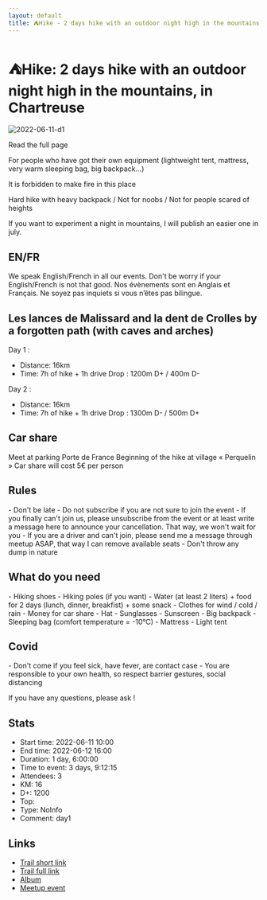 ```yaml
---
layout: default
title: ⛺Hike - 2 days hike with an outdoor night high in the mountains, in Chartreuse
---
```


# ⛺Hike: 2 days hike with an outdoor night high in the mountains, in Chartreuse

![2022-06-11-d1](../img/orig/2022-06-11-d1.jpg)

Read the full page

For people who have got their own equipment (lightweight tent, mattress, very warm sleeping bag, big backpack…)

It is forbidden to make fire in this place

Hard hike with heavy backpack / Not for noobs / Not for people scared of heights

If you want to experiment a night in mountains, I will publish an easier one in july.

##  EN/FR 
We speak English/French in all our events. Don't be worry if your English/French is not that good. Nos évènements sont en Anglais et Français. Ne soyez pas inquiets si vous n’êtes pas bilingue.

##  Les lances de Malissard and la dent de Crolles by a forgotten path (with caves and arches) 

Day 1 :
* Distance: 16km
* Time: 7h of hike + 1h drive
Drop : 1200m D+ / 400m D-

Day 2 :
* Distance: 16km
* Time: 7h of hike + 1h drive
Drop : 1300m D- / 500m D+

##  Car share 
Meet at parking Porte de France
Beginning of the hike at village « Perquelin »
Car share will cost 5€ per person

##  Rules 
\- Don't be late
\- Do not subscribe if you are not sure to join the event
\- If you finally can't join us\, please unsubscribe from the event or at least write a message here to announce your cancellation\. That way\, we won't wait for you
\- If you are a driver and can't join\, please send me a message through meetup ASAP\, that way I can remove available seats
\- Don't throw any dump in nature

##  What do you need 
\- Hiking shoes
\- Hiking poles \(if you want\)
\- Water \(at least 2 liters\) \+ food for 2 days \(lunch\, dinner\, breakfist\) \+ some snack
\- Clothes for wind / cold / rain
\- Money for car share
\- Hat
\- Sunglasses
\- Sunscreen
\- Big backpack
\- Sleeping bag \(comfort temperature = \-10°C\)
\- Mattress
\- Light tent

##  Covid 
\- Don't come if you feel sick\, have fever\, are contact case
\- You are responsible to your own health\, so respect barrier gestures\, social distancing

If you have any questions, please ask !

## Stats

- Start time: 2022-06-11 10:00
- End time: 2022-06-12 16:00
- Duration: 1 day, 6:00:00
- Time to event: 3 days, 9:12:15
- Attendees: 3
- KM: 16
- D+: 1200
- Top: 
- Type: NoInfo
- Comment: day1

## Links

- [Trail short link]()
- [Trail full link]()
- [Album](https://binnette.github.io/GacImg2022/)
- [Meetup event](https://www.meetup.com/grenoble-adventure-club-english-french/events/286427626/)
